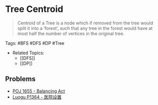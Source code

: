 # Tree Centroid

> Centroid of a Tree is a node which if removed from the tree would split it into a ‘forest’, such that any tree in the forest would have at most half the number of vertices in the original tree.

Tags: #BFS #DFS #DP #Tree
* Related Topics:
    * [[DFS]]
    * [[DP]]

## Problems

* [POJ 1655 - Balancing Act][1]
* [Luogu P1364 - 医院设置][2]


[1]: http://poj.org/problem?id=1655
[2]: https://www.luogu.com.cn/problem/P1364